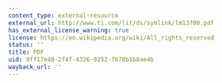 ```yaml
---
content_type: external-resource
external_url: http://www.ti.com/lit/ds/symlink/lm13700.pdf
has_external_license_warning: true
license: https://en.wikipedia.org/wiki/All_rights_reserved
status: ''
title: PDF
uid: 9ff17e48-2f4f-4326-9252-f678b1b8ae4b
wayback_url: ''
---
```


